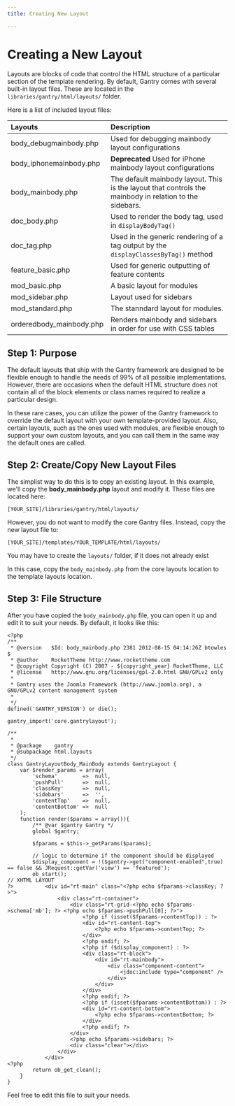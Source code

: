 ```yaml
---
title: Creating New Layout

---
```


Creating a New Layout
=====================
Layouts are blocks of code that control the HTML structure of a particular section of the template rendering. By default, Gantry comes with several built-in layout files. These are located in the `libraries/gantry/html/layouts/` folder.

Here is a list of included layout files:

| Layouts                  | Description
|:-------------------------|:----------------------------------------------------------
| body_debugmainbody.php   | Used for debugging mainbody layout configurations
| body_iphonemainbody.php  | **Deprecated** Used for iPhone mainbody layout configurations
| body_mainbody.php        | The default mainbody layout. This is the layout that controls the mainbody in relation to the sidebars.
| doc_body.php             | Used to render the body tag, used in `displayBodyTag()`
| doc_tag.php              | Used in the generic rendering of a tag output by the `displayClassesByTag()` method
| feature_basic.php        | Used for generic outputting of feature contents
| mod_basic.php            | A basic layout for modules
| mod_sidebar.php          | Layout used for sidebars
| mod_standard.php         | The stanndard layout for modules.
| orderedbody_mainbody.php | Renders mainbody and sidebars in order for use with CSS tables


Step 1: Purpose
---------------
The default layouts that ship with the Gantry framework are designed to be flexible enough to handle the needs of 99% of all possible implementations. However, there are occasions when the default HTML structure does not contain all of the block elements or class names required to realize a particular design.

In these rare cases, you can utilize the power of the Gantry framework to override the default layout with your own template-provided layout. Also, certain layouts, such as the ones used with modules, are flexible enough to support your own custom layouts, and you can call them in the same way the default ones are called.


Step 2: Create/Copy New Layout Files
------------------------------------
The simplist way to do this is to copy an existing layout. In this example, we'll copy the **body_mainbody.php** layout and modify it. These files are located here:

`[YOUR_SITE]/libraries/gantry/html/layouts/`

However, you do not want to modify the core Gantry files. Instead, copy the new layout file to:

`[YOUR_SITE]/templates/YOUR_TEMPLATE/html/layouts/`

You may have to create the `layouts/` folder, if it does not already exist

In this case, copy the `body_mainbody.php` from the core layouts location to the template layouts location.


Step 3: File Structure
----------------------
After you have copied the `body_mainbody.php` file, you can open it up and edit it to suit your needs. By default, it looks like this:

~~~ .php
<?php
/**
 * @version   $Id: body_mainbody.php 2381 2012-08-15 04:14:26Z btowles $
 * @author    RocketTheme http://www.rockettheme.com
 * @copyright Copyright (C) 2007 - ${copyright_year} RocketTheme, LLC
 * @license   http://www.gnu.org/licenses/gpl-2.0.html GNU/GPLv2 only
 *
 * Gantry uses the Joomla Framework (http://www.joomla.org), a GNU/GPLv2 content management system
 *
 */
defined('GANTRY_VERSION') or die();

gantry_import('core.gantrylayout');

/**
 *
 * @package    gantry
 * @subpackage html.layouts
 */
class GantryLayoutBody_MainBody extends GantryLayout {
    var $render_params = array(
        'schema'        =>  null,
        'pushPull'      =>  null,
        'classKey'      =>  null,
        'sidebars'      =>  '',
        'contentTop'    =>  null,
        'contentBottom' =>  null
    );
    function render($params = array()){
        /** @var $gantry Gantry */
        global $gantry;

        $fparams = $this->_getParams($params);

        // logic to determine if the component should be displayed
        $display_component = !($gantry->get("component-enabled",true) == false && JRequest::getVar('view') == 'featured');
        ob_start();
// XHTML LAYOUT
?>          <div id="rt-main" class="<?php echo $fparams->classKey; ?>">
                <div class="rt-container">
                    <div class="rt-grid-<?php echo $fparams->schema['mb']; ?> <?php echo $fparams->pushPull[0]; ?>">
                        <?php if (isset($fparams->contentTop)) : ?>
                        <div id="rt-content-top">
                            <?php echo $fparams->contentTop; ?>
                        </div>
                        <?php endif; ?>
                        <?php if ($display_component) : ?>
                        <div class="rt-block">
                            <div id="rt-mainbody">
                                <div class="component-content">
                                    <jdoc:include type="component" />
                                </div>
                            </div>
                        </div>
                        <?php endif; ?>
                        <?php if (isset($fparams->contentBottom)) : ?>
                        <div id="rt-content-bottom">
                            <?php echo $fparams->contentBottom; ?>
                        </div>
                        <?php endif; ?>
                    </div>
                    <?php echo $fparams->sidebars; ?>
                    <div class="clear"></div>
                </div>
            </div>
<?php
        return ob_get_clean();
    }
}
~~~

Feel free to edit this file to suit your needs.
